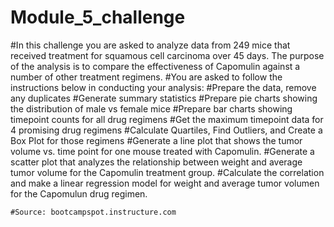 # Module_5_challenge
#In this challenge you are asked to analyze data from 249 mice that received treatment for squamous cell carcinoma over 45 days. The purpose of the analysis is to compare the effectiveness of Capomulin against a number of other treatment regimens. 
#You are asked to follow the instructions below in conducting your analysis:
    #Prepare the data, remove any duplicates 
    #Generate summary statistics
    #Prepare pie charts showing the distribution of male vs female mice
    #Prepare bar charts showing timepoint counts for all drug regimens
    #Get the maximum timepoint data for 4 promising drug regimens 
    #Calculate Quartiles, Find Outliers, and Create a Box Plot for those regimens
    #Generate a line plot that shows the tumor volume vs. time point for one mouse treated with Capomulin. 
    #Generate a scatter plot that analyzes the relationship between weight and average tumor volume for the Capomulin treatment group. 
    #Calculate the correlation and make a linear regression model for weight and average tumor volumen for the Capomulun drug regimen.

    #Source: bootcampspot.instructure.com